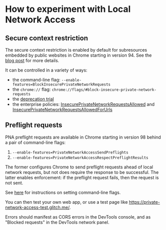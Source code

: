 # How to experiment with Local Network Access

## Secure context restriction

The secure context restriction is enabled by default for subresources embedded
by public websites in Chrome starting in version 94. See the
[blog post](https://developer.chrome.com/blog/private-network-access-update/)
for more details.

It can be controlled in a variety of ways:

* the command-line flag: `--enable-features=BlockInsecurePrivateNetworkRequests`
* the `chrome://` flag:
  `chrome://flags/#block-insecure-private-network-requests`
* the [deprecation
  trial](https://developer.chrome.com/origintrials/#/view_trial/4081387162304512001)
* the enterprise policies:
  [InsecurePrivateNetworkRequestsAllowed](https://chromeenterprise.google/policies/#InsecurePrivateNetworkRequestsAllowed)
  and
  [InsecurePrivateNetworkRequestsAllowedForUrls](https://chromeenterprise.google/policies/#InsecurePrivateNetworkRequestsAllowedForUrls)

## Preflight requests

PNA preflight requests are available in Chrome starting in version 98 behind
a pair of command-line flags:

1. `--enable-features=PrivateNetworkAccessSendPreflights`
2. `--enable-features=PrivateNetworkAccessRespectPreflightResults`

The former configures Chrome to send preflight requests ahead of local network
requests, but not does require the response to be successful. The latter enables
enforcement: if the preflight request fails, then the request is not sent.

See [here](https://www.chromium.org/developers/how-tos/run-chromium-with-flags)
for instructions on setting command-line flags.

You can then test your own web app, or use a test page like
https://private-network-access-test.glitch.me/.

Errors should manifest as CORS errors in the DevTools console, and as "Blocked
requests" in the DevTools network panel.
